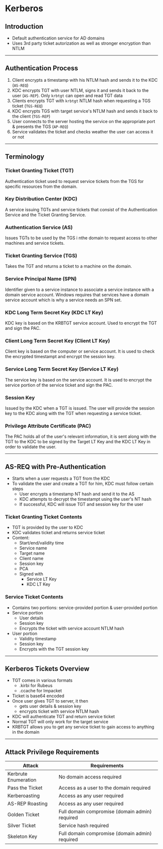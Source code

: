# Kerberos

## Introduction

- Default authentication service for AD domains
- Uses 3rd party ticket autorization as well as stronger encryption than NTLM

---

## Authentication Process

1. Client encrypts a timestamp with his NTLM hash and sends it to the KDC (`AS-REQ`)
2. KDC encrypts TGT with user NTLM, signs it and sends it back to the user (`AS-REP`). Only `krbtgt` can open and read TGT data
3. Clients encrypts TGT with `krbtgt` NTLM hash when requesting a TGS ticket (`TGS-REQ`)
4. KDC encrypts TGS with target service's NTLM hash and sends it back to the client (`TGS-REP`)
5. User connects to the server hosting the service on the appropriate port & presents the TGS (`AP-REQ`)
6. Service validates the ticket and checks weather the user can access it or not

---

## Terminology

### Ticket Granting Ticket (TGT)

Authentication ticket used to request service tickets from the TGS for specific resources from the domain.

### Key Distribution Center (KDC)

A service issuing TGTs and service tickets that consist of the Authentication Service and the Ticket Granting Service.

### Authentication Service (AS)

Issues TGTs to be used by the TGS i nthe domain to request access to other machines and service tickets.

### Ticket Granting Service (TGS)

Takes the TGT and returns a ticket to a machine on the domain.

### Service Principal Name (SPN)

Identifier given to a service instance to associate a service instance with a domain service account. Windows requires that services have a domain service account which is why a service needs an SPN set.

### KDC Long Term Secret Key (KDC LT Key)

KDC key is based on the KRBTGT service account. Used to encrypt the TGT and sign the PAC.

### Client Long Term Secret Key (Client LT Key)

Client key is based on the computer or service account. It is used to check the encrypted timestampt and encrypt the session key.

### Service Long Term Secret Key (Service LT Key)

The service key is based on the service account. It is used to encrypt the service portion of the service ticket and sign the PAC.

### Session Key

Issued by the KDC when a TGT is issued. The user will provide the session key to the KDC along with the TGT when requesting a service ticket.

### Privilege Attribute Certificate (PAC)

The PAC holds all of the user's relevant information, it is sent along with the TGT to the KDC to be signed by the Target LT Key and the KDC LT Key in order to validate the user.

---

## AS-REQ with Pre-Authentication

- Starts when a user requests a TGT from the KDC
- To validate the user and create a TGT for him, KDC must follow certain steps
  - User encrypts a timestamp NT hash and send it to the AS
  - KDC attempts to decrypt the timestampt using the user's NT hash
  - If successful, KDC will issue TGT and session key for the user

### Ticket Granting Ticket Contents

- TGT is provided by the user to KDC
- KDC validates ticket and returns service ticket
- Content:
  - Start/end/validity time
  - Service name
  - Target name
  - Client name
  - Session key
  - PCA
  - Signed with
    - Service LT Key
    - KDC LT Key

### Service Ticket Contents

- Contains two portions: service-provided portion & user-provided portion
- Service portion
  - User details
  - Session key
  - Encrypts the ticket with service account NTLM hash
- User portion
  - Validity timestamp
  - Session key
  - Encrypts with the TGT session key

---

## Kerberos Tickets Overview

- TGT comes in various formats
  - .kirbi for Rubeus
  - .ccache for Impacket
- Ticket is base64 encoded
- Once user gives TGT to server, it then
  - gets user details & session key
  - encrypts ticket with service NTLM hash
- KDC will authenticate TGT and return service ticket
- Normal TGT will only work for the target service
- KRBTGT allows you to get any service ticket to gain access to anything in the domain

---

## Attack Privilege Requirements

| Attack |Requirements |
| --- | --- |
| Kerbrute Enumeration | No domain access required  |
| Pass the Ticket | Access as a user to the domain required |
| Kerberoasting | Access as any user required |
| AS-REP Roasting | Access as any user required |
| Golden Ticket | Full domain compromise (domain admin) required  |
| Silver Ticket | Service hash required  |
| Skeleton Key | Full domain compromise (domain admin) required |
